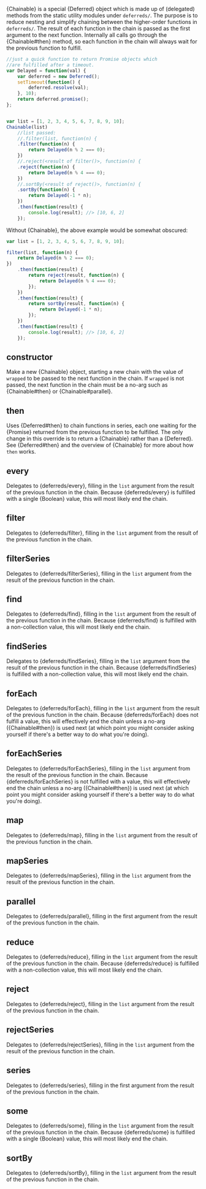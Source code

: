 {Chainable} is a special {Deferred} object which is made up of (delegated)
methods from the static utility modules under `deferreds/`. The purpose is to
reduce nesting and simplify chaining between the higher-order functions in
`deferreds/`. The result of each function in the chain is passed as the first
argument to the next function. Internally all calls go through the
{Chainable#then} method, so each function in the chain will always wait for the
previous function to fulfill.

```js
//just a quick function to return Promise objects which
//are fulfilled after a timeout.
var Delayed = function(val) {
	var deferred = new Deferred();
	setTimeout(function() {
		deferred.resolve(val);
	}, 10);
	return deferred.promise();
};


var list = [1, 2, 3, 4, 5, 6, 7, 8, 9, 10];
Chainable(list)
	//list passed:
	//.filter(list, function(n) {
	.filter(function(n) {
		return Delayed(n % 2 === 0);
	})
	//.reject(<result of filter()>, function(n) {
	.reject(function(n) {
		return Delayed(n % 4 === 0);
	})
	//.sortBy(<result of reject()>, function(n) {
	.sortBy(function(n) {
		return Delayed(-1 * n);
	})
	.then(function(result) {
		console.log(result); //> [10, 6, 2]
	});
```

Without {Chainable}, the above example would be somewhat obscured:

```js
var list = [1, 2, 3, 4, 5, 6, 7, 8, 9, 10];

filter(list, function(n) {
	return Delayed(n % 2 === 0);
})
	.then(function(result) {
		return reject(result, function(n) {
			return Delayed(n % 4 === 0);
		});
	})
	.then(function(result) {
		return sortBy(result, function(n) {
			return Delayed(-1 * n);
		});
	})
	.then(function(result) {
		console.log(result); //> [10, 6, 2]
	});
```




## constructor

Make a new {Chainable} object, starting a new chain with the value of `wrapped`
to be passed to the next function in the chain. If `wrapped` is not passed, the
next function in the chain must be a no-arg such as {Chainable#then} or
{Chainable#parallel}.




## then

Uses {Deferred#then} to chain functions in series, each one waiting for the
{Promise} returned from the previous function to be fulfilled. The only change
in this override is to return a {Chainable} rather than a {Deferred}. See
{Deferred#then} and the overview of {Chainable} for more about how `then` works.




## every

Delegates to {deferreds/every}, filling in the `list` argument from the result
of the previous function in the chain. Because {deferreds/every} is fulfilled
with a single {Boolean} value, this will most likely end the chain.




## filter

Delegates to {deferreds/filter}, filling in the `list` argument from the result
of the previous function in the chain.




## filterSeries

Delegates to {deferreds/filterSeries}, filling in the `list` argument from the
result of the previous function in the chain.




## find

Delegates to {deferreds/find}, filling in the `list` argument from the result
of the previous function in the chain. Because {deferreds/find} is fulfilled
with a non-collection value, this will most likely end the chain.




## findSeries

Delegates to {deferreds/findSeries}, filling in the `list` argument from the
result of the previous function in the chain. Because {deferreds/findSeries}
is fulfilled with a non-collection value, this will most likely end the chain.




## forEach

Delegates to {deferreds/forEach}, filling in the `list` argument from the
result of the previous function in the chain. Because {deferreds/forEach} does
not fulfill a value, this will effectively end the chain unless a no-arg
({Chainable#then}) is used next (at which point you might consider asking
yourself if there's a better way to do what you're doing). 




## forEachSeries

Delegates to {deferreds/forEachSeries}, filling in the `list` argument from the
result of the previous function in the chain. Because {deferreds/forEachSeries}
is not fulfilled with a value, this will effectively end the chain unless a
no-arg ({Chainable#then}) is used next (at which point you might consider
asking yourself if there's a better way to do what you're doing).




## map

Delegates to {deferreds/map}, filling in the `list` argument from the result of
the previous function in the chain.




## mapSeries

Delegates to {deferreds/mapSeries}, filling in the `list` argument from the
result of the previous function in the chain.




## parallel

Delegates to {deferreds/parallel}, filling in the first argument from the
result of the previous function in the chain.




## reduce

Delegates to {deferreds/reduce}, filling in the `list` argument from the result
of the previous function in the chain. Because {deferreds/reduce} is fulfilled
with a non-collection value, this will most likely end the chain.




## reject

Delegates to {deferreds/reject}, filling in the `list` argument from the result
of the previous function in the chain.




## rejectSeries

Delegates to {deferreds/rejectSeries}, filling in the `list` argument from the
result of the previous function in the chain.




## series

Delegates to {deferreds/series}, filling in the first argument from the
result of the previous function in the chain.




## some

Delegates to {deferreds/some}, filling in the `list` argument from the result
of the previous function in the chain. Because {deferreds/some} is fulfilled
with a single {Boolean} value, this will most likely end the chain.




## sortBy

Delegates to {deferreds/sortBy}, filling in the `list` argument from the result
of the previous function in the chain.
